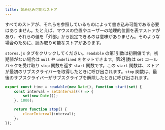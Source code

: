 ```yaml
---
title: 読み込み可能なストア
---
```


すべてのストアが、それらを参照しているものによって書き込み可能である必要はありません。たとえば、マウスの位置やユーザーの地理的位置を表すストアがあり、それらの値を「外部」から設定できるのは意味がありません。そのような場合のために、読み取り可能なストアがあります。

`stores.js` タブをクリックしてください。`readable` の第1引数は初期値です。初期値がない場合は `null` や `undefined` をセットできます。第2引数は `set` コールバックを受け取り `stop` 関数を返す `start` 関数です。この `start` 関数は、ストアが最初のサブスクライバーを取得したときに呼び出されます。`stop` 関数は、最後のサブスクライバーがサブスクライブを解除したときに呼び出されます。

```js
export const time = readable(new Date(), function start(set) {
	const interval = setInterval(() => {
		set(new Date());
	}, 1000);

	return function stop() {
		clearInterval(interval);
	};
});
```
